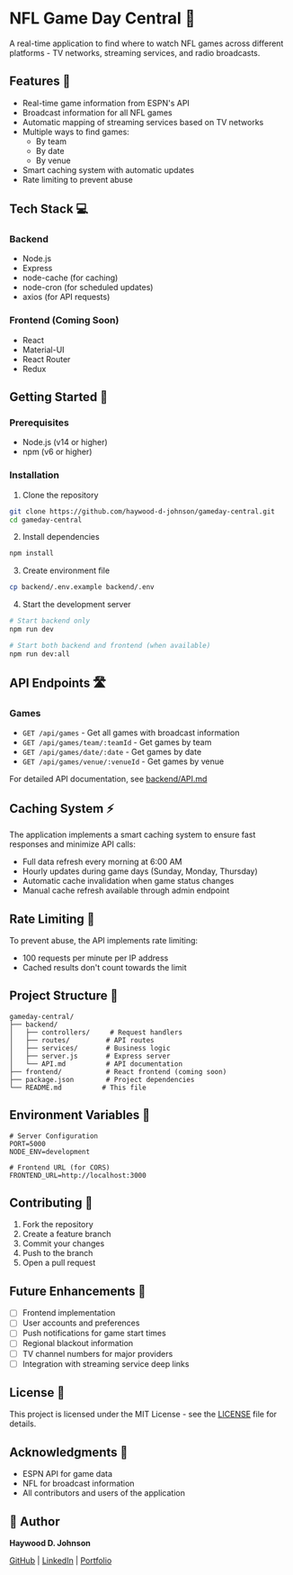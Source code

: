 # NFL Game Day Central 🏈

A real-time application to find where to watch NFL games across different platforms - TV networks, streaming services, and radio broadcasts.

## Features 🌟

-   Real-time game information from ESPN's API
-   Broadcast information for all NFL games
-   Automatic mapping of streaming services based on TV networks
-   Multiple ways to find games:
    -   By team
    -   By date
    -   By venue
-   Smart caching system with automatic updates
-   Rate limiting to prevent abuse

## Tech Stack 💻

### Backend

-   Node.js
-   Express
-   node-cache (for caching)
-   node-cron (for scheduled updates)
-   axios (for API requests)

### Frontend (Coming Soon)

-   React
-   Material-UI
-   React Router
-   Redux

## Getting Started 🚀

### Prerequisites

-   Node.js (v14 or higher)
-   npm (v6 or higher)

### Installation

1. Clone the repository

```bash
git clone https://github.com/haywood-d-johnson/gameday-central.git
cd gameday-central
```

2. Install dependencies

```bash
npm install
```

3. Create environment file

```bash
cp backend/.env.example backend/.env
```

4. Start the development server

```bash
# Start backend only
npm run dev

# Start both backend and frontend (when available)
npm run dev:all
```

## API Endpoints 🛣️

### Games

-   `GET /api/games` - Get all games with broadcast information
-   `GET /api/games/team/:teamId` - Get games by team
-   `GET /api/games/date/:date` - Get games by date
-   `GET /api/games/venue/:venueId` - Get games by venue

For detailed API documentation, see [backend/API.md](backend/API.md)

## Caching System ⚡

The application implements a smart caching system to ensure fast responses and minimize API calls:

-   Full data refresh every morning at 6:00 AM
-   Hourly updates during game days (Sunday, Monday, Thursday)
-   Automatic cache invalidation when game status changes
-   Manual cache refresh available through admin endpoint

## Rate Limiting 🚦

To prevent abuse, the API implements rate limiting:

-   100 requests per minute per IP address
-   Cached results don't count towards the limit

## Project Structure 📁

```
gameday-central/
├── backend/
│   ├── controllers/     # Request handlers
│   ├── routes/         # API routes
│   ├── services/       # Business logic
│   ├── server.js       # Express server
│   └── API.md          # API documentation
├── frontend/           # React frontend (coming soon)
├── package.json        # Project dependencies
└── README.md          # This file
```

## Environment Variables 🔑

```env
# Server Configuration
PORT=5000
NODE_ENV=development

# Frontend URL (for CORS)
FRONTEND_URL=http://localhost:3000
```

## Contributing 🤝

1. Fork the repository
2. Create a feature branch
3. Commit your changes
4. Push to the branch
5. Open a pull request

## Future Enhancements 🔮

-   [ ] Frontend implementation
-   [ ] User accounts and preferences
-   [ ] Push notifications for game start times
-   [ ] Regional blackout information
-   [ ] TV channel numbers for major providers
-   [ ] Integration with streaming service deep links

## License 📄

This project is licensed under the MIT License - see the [LICENSE](LICENSE) file for details.

## Acknowledgments 👏

-   ESPN API for game data
-   NFL for broadcast information
-   All contributors and users of the application

## 🌟 Author

**Haywood D. Johnson**

[GitHub](https://github.com/haywood-d-johnson) | [LinkedIn](https://www.linkedin.com/in/haywood-d-johnson/) | [Portfolio](https://www.hdjohnson-dev.online/)
